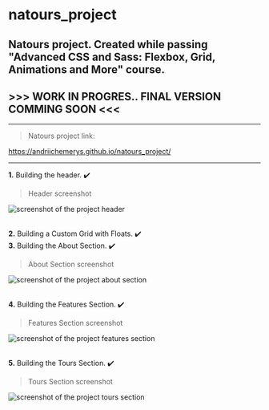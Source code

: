 # natours_project
## Natours project. Created while passing "Advanced CSS and Sass: Flexbox, Grid, Animations and More" course.

## >>> WORK IN PROGRES.. FINAL VERSION COMMING SOON <<<

- - -

> Natours project link:

https://andriichemerys.github.io/natours_project/

- - -

**1.** Building the header. :heavy_check_mark:   

> Header screenshot

![screenshot of the project header](https://natours_project/img/img_final_scrn/img-1.jpg)    <br/><br/>

**2.** Building a Custom Grid with Floats. :heavy_check_mark:   
**3.** Building the About Section. :heavy_check_mark:   

> About Section screenshot

![screenshot of the project about section](natours_project/img/img_final_scrn/img-2.jpg)    <br/><br/>

**4.** Building the Features Section. :heavy_check_mark:  

> Features Section screenshot

![screenshot of the project features section](natours_project/img/img_final_scrn/img-3.jpg)    <br/><br/>

**5.** Building the Tours Section. :heavy_check_mark:  

> Tours Section screenshot

![screenshot of the project tours section](natours_project/img/img_final_scrn/img-4.jpg)    <br/><br/>

